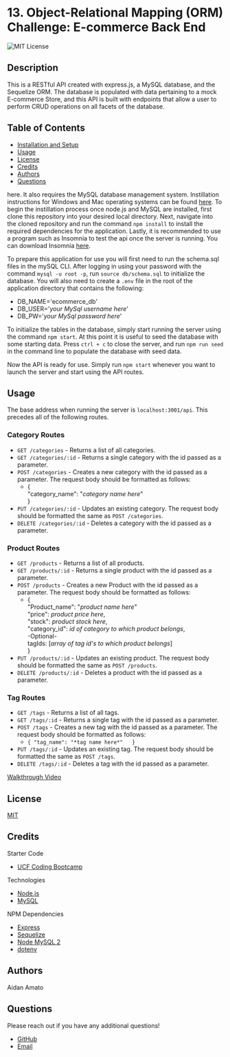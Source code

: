 # 13. Object-Relational Mapping (ORM) Challenge: E-commerce Back End

![MIT License](https://img.shields.io/badge/license-MIT-green)

## Description

This is a RESTful API created with express.js, a MySQL database, and the Sequelize ORM. The database is populated with data pertaining to a mock E-commerce Store, and this API is built with endpoints that allow a user to perform CRUD operations on all facets of the database.

## Table of Contents

* [Installation and Setup](#installation)
* [Usage](#usage)
* [License](#license)
* [Credits](#credits)
* [Authors](#authors)
* [Questions](#questions)

<div id="installation></div>
## Instillation and Setup

This application is replicating the back end of what would be an E-commerce store, and is not actually deployed on the web. In order to test the API yourself, you will need to follow the instructions below to run the server from your local machine.

This application requires node.js. If you do not have node.js installed, you can download it [here](https://nodejs.org/en/). It also requires the MySQL database management system. Instillation instructions for Windows and Mac operating systems can be found [here](https://coding-boot-camp.github.io/full-stack/mysql/mysql-installation-guide). To begin the instillation process once node.js and MySQL are installed, first clone this repository into your desired local directory. Next, navigate into the cloned repository and run the command `npm install` to install the required dependencies for the application. Lastly, it is recommended to use a program such as Insomnia to test the api once the server is running. You can download Insomnia [here](https://insomnia.rest/download).

To prepare this application for use you will first need to run the schema.sql files in the mySQL CLI. After logging in using your password with the command `mysql -u root -p`, run `source db/schema.sql` to initialize the database. You will also need to create a `.env` file in the root of the application directory that contains the following:

* DB_NAME='ecommerce_db'
* DB_USER='*your MySql username here*'
* DB_PW='*your MySql password here*'

To initialize the tables in the database, simply start running the server using the command `npm start`. At this point it is useful to seed the database with some starting data. Press `ctrl + c` to close the server, and run `npm run seed` in the command line to populate the database with seed data.

Now the API is ready for use. Simply run `npm start` whenever you want to launch the server and start using the API routes.

## Usage

The base address when running the server is `localhost:3001/api`. This precedes all of the following routes.

### Category Routes

* `GET /categories` - Returns a list of all categories.
* `GET /categories/:id` - Returns a single category with the id passed as a parameter.
* `POST /categories` - Creates a new category with the id passed as a parameter. The request body should be formatted as follows:
  * {  
    "category_name": "*category name here*"  
  }
* `PUT /categories/:id` - Updates an existing category. The request body should be formatted the same as `POST /categories`.
* `DELETE /categories/:id` - Deletes a category with the id passed as a parameter.

### Product Routes

* `GET /products` - Returns a list of all products.
* `GET /products/:id` - Returns a single product with the id passed as a parameter.
* `POST /products` - Creates a new Product with the id passed as a parameter. The request body should be formatted as follows:
  * {  
      "Product_name": "*product name here*"  
      "price": *product price here*,  
      "stock": *product stock here*,  
      "category_id": *id of category to which product belongs*,  
      -Optional-  
      tagIds: [*array of tag id's to which product belongs*]  
    }
* `PUT /products/:id` - Updates an existing product. The request body should be formatted the same as `POST /products`.
* `DELETE /products/:id` - Deletes a product with the id passed as a parameter.

### Tag Routes

* `GET /tags` - Returns a list of all tags.
* `GET /tags/:id` - Returns a single tag with the id passed as a parameter.
* `POST /tags` - Creates a new tag with the id passed as a parameter. The request body should be formatted as follows:
  * `{
    "tag_name": "*tag name here*"  
  }`
* `PUT /tags/:id` - Updates an existing tag. The request body should be formatted the same as `POST /tags`.
* `DELETE /tags/:id` - Deletes a tag with the id passed as a parameter.

[Walkthrough Video](https://watch.screencastify.com/v/MwdqVsAndB9EloZf2FxD)

## License

[MIT](./LICENSE.txt)

## Credits

Starter Code

* [UCF Coding Bootcamp](https://github.com/coding-boot-camp/fantastic-umbrella)

Technologies

* [Node.js](https://nodejs.org/en/)
* [MySQL](https://www.mysql.com/)

NPM Dependencies

* [Express](https://www.npmjs.com/package/express)
* [Sequelize](https://sequelize.org/)
* [Node MySQL 2](https://www.npmjs.com/package/mysql2?__cf_chl_captcha_tk__=pmd_D_9ZYQ1MY_s2zyp9_cyigjzi9F6rp.HQGrKz3R3K9gA-1632161698-0-gqNtZGzNAuWjcnBszQfR)
* [dotenv](https://www.npmjs.com/package/dotenv)

## Authors

Aidan Amato

## Questions

Please reach out if you have any additional questions!

* [GitHub](https://github.com/aidanamato)
* [Email](mailto:aidanamato@comcast.net)
